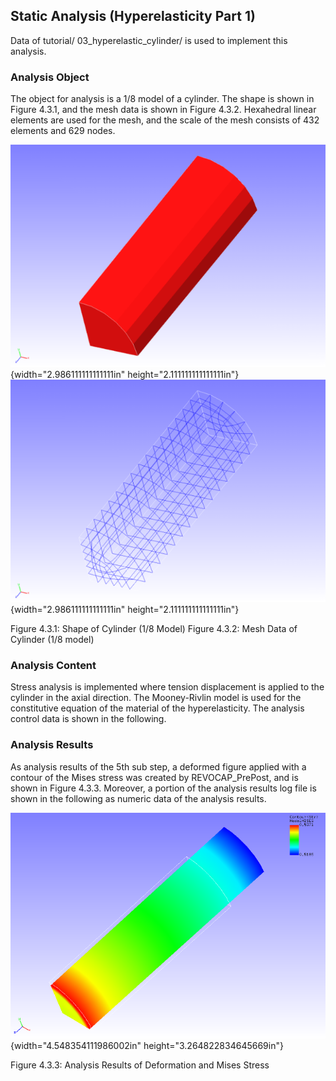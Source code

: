 ## Static Analysis (Hyperelasticity Part 1)

Data of tutorial/ 03\_hyperelastic\_cylinder/ is used to implement this
analysis.

### Analysis Object

The object for analysis is a 1/8 model of a cylinder. The shape is shown
in Figure 4.3.1, and the mesh data is shown in Figure 4.3.2. Hexahedral
linear elements are used for the mesh, and the scale of the mesh
consists of 432 elements and 629 nodes.

![](media/image4.png){width="2.986111111111111in"
height="2.111111111111111in"}
![](media/image5.png){width="2.986111111111111in"
height="2.111111111111111in"}

Figure 4.3.1: Shape of Cylinder (1/8 Model) Figure 4.3.2: Mesh Data of
Cylinder (1/8 model)

### Analysis Content

Stress analysis is implemented where tension displacement is applied to
the cylinder in the axial direction. The Mooney-Rivlin model is used for
the constitutive equation of the material of the hyperelasticity. The
analysis control data is shown in the following.

### Analysis Results

As analysis results of the 5th sub step, a deformed figure applied with
a contour of the Mises stress was created by REVOCAP\_PrePost, and is
shown in Figure 4.3.3. Moreover, a portion of the analysis results log
file is shown in the following as numeric data of the analysis results.

![](media/image6.png){width="4.548354111986002in"
height="3.264822834645669in"}

Figure 4.3.3: Analysis Results of Deformation and Mises Stress
